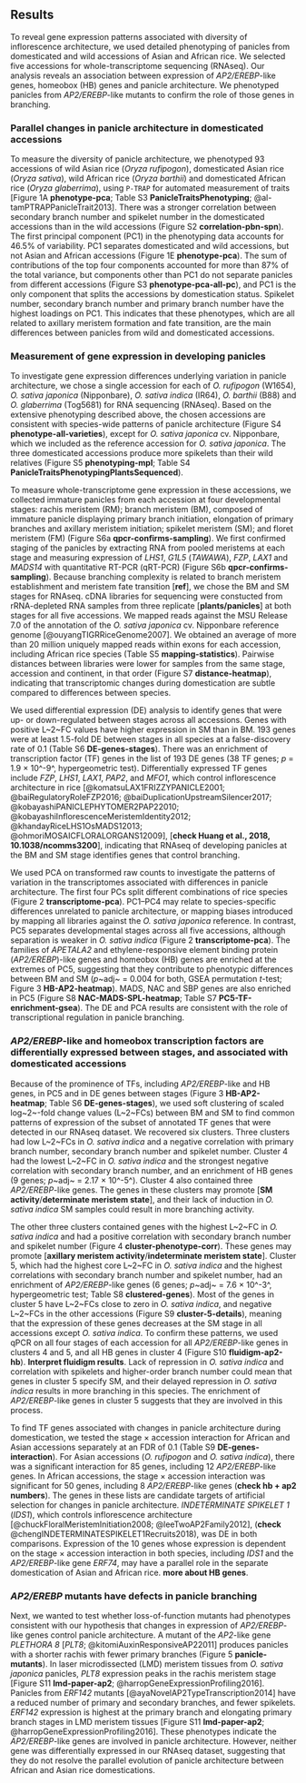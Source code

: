 ## Results

To reveal gene expression patterns associated with diversity of inflorescence architecture, we used detailed phenotyping of panicles from domesticated and wild accessions of Asian and African rice. We selected five accessions for whole-transcriptome sequencing (RNAseq). Our analysis reveals an association between expression of *AP2/EREBP*-like genes, homeobox (HB) genes and panicle architecture. We phenotyped panicles from *AP2/EREBP*-like mutants to confirm the role of those genes in branching.

### Parallel changes in panicle architecture in domesticated accessions

To measure the diversity of panicle architecture, we phenotyped 93 accessions of wild Asian rice (*Oryza rufipogon*), domesticated Asian rice (*Oryza sativa*), wild African rice (*Oryza barthii*) and domesticated African rice (*Oryza glaberrima*), using `P-TRAP` for automated measurement of traits [Figure 1A **phenotype-pca**; Table S3 **PanicleTraitsPhenotyping**; @al-tamPTRAPPanicleTrait2013].
There was a stronger correlation between secondary branch number and spikelet number in the domesticated accessions than in the wild accessions (Figure S2 **correlation-pbn-spn**).
The first principal component (PC1) in the phenotyping data accounts for 46.5% of variability.
PC1 separates domesticated and wild accessions, but not Asian and African accessions (Figure 1E **phenotype-pca**).
The sum of contributions of the top four components accounted for more than 87% of the total variance, but components other than PC1 do not separate panicles from different accessions (Figure S3 **phenotype-pca-all-pc**), and PC1 is the only component that splits the accessions by domestication status.
Spikelet number, secondary branch number and primary branch number have the highest loadings on PC1.
This indicates that these phenotypes, which are all related to axillary meristem formation and fate transition, are the main differences between panicles from wild and domesticated accessions.

### Measurement of gene expression in developing panicles

To investigate gene expression differences underlying variation in panicle architecture, we chose a single accession for each of *O. rufipogon* (W1654), *O. sativa japonica* (Nipponbare), *O. sativa indica* (IR64), *O. barthii* (B88) and *O. glaberrima* (Tog5681) for RNA sequencing (RNAseq).
Based on the extensive phenotyping described above, the chosen accessions are consistent with species-wide patterns of panicle architecture (Figure S4 **phenotype-all-varieties**), except for *O. sativa japonica* cv. Nipponbare, which we included as the reference accession for *O. sativa japonica*.
The three domesticated accessions produce more spikelets than their wild relatives (Figure S5 **phenotyping-mpl**; Table S4 **PanicleTraitsPhenotypingPlantsSequenced**).

To measure whole-transcriptome gene expression in these accessions, we collected immature panicles from each accession at four developmental stages: rachis meristem (RM); branch meristem (BM), composed of immature panicle displaying primary branch initiation, elongation of primary branches and axillary meristem initiation; spikelet meristem (SM); and floret meristem (FM) (Figure S6a **qpcr-confirms-sampling**).
We first confirmed staging of the panicles by extracting RNA from pooled meristems at each stage and measuring expression of *LHS1*, *G1L5* (*TAWAWA*), *FZP*, *LAX1* and *MADS14* with quantitative RT-PCR (qRT-PCR) (Figure S6b **qpcr-confirms-sampling**).
Because branching complexity is related to branch meristem establishment and meristem fate transition [**ref**], we chose the BM and SM stages for RNAseq.
cDNA libraries for sequencing were constucted from rRNA-depleted RNA samples from three replicate [**plants/panicles**] at both stages for all five accessions.
We mapped reads against the MSU Release 7.0 of the annotation of the *O. sativa japonica* cv. Nipponbare reference genome [@ouyangTIGRRiceGenome2007].
We obtained an average of more than 20 million uniquely mapped reads within exons for each accession, including African rice species (Table S5 **mapping-statistics**).
Pairwise distances between libraries were lower for samples from the same stage, accession and continent, in that order (Figure S7 **distance-heatmap**), indicating that transcriptomic changes during domestication are subtle compared to differences between species.

We used differential expression (DE) analysis to identify genes that were up- or down-regulated between stages across all accessions.
Genes with positive L~2~FC values have higher expression in SM than in BM.
193 genes were at least 1.5-fold DE between stages in all species at a false-discovery rate of 0.1 (Table S6 **DE-genes-stages**).
There was an enrichment of transcription factor (TF) genes in the list of 193 DE genes (38 TF genes; *p* = 1.9 × 10^-9^, hypergeometric test).
Differentially expressed TF genes include *FZP*, *LHS1*, *LAX1*, *PAP2*, and *MFO1*, which control inflorescence architecture in rice [@komatsuLAX1FRIZZYPANICLE2001; @baiRegulatoryRoleFZP2016; @baiDuplicationUpstreamSilencer2017; @kobayashiPANICLEPHYTOMER2PAP22010; @kobayashiInflorescenceMeristemIdentity2012; @khandayRiceLHS1OsMADS12013; @ohmoriMOSAICFLORALORGANS12009], [**check Huang et al., 2018, 10.1038/ncomms3200**], indicating that RNAseq of developing panicles at the BM and SM stage identifies genes that control branching.

We used PCA on transformed raw counts to investigate the patterns of variation in the transcriptomes associated with differences in panicle architecture. 
The first four PCs split different combinations of rice species (Figure 2 **transcriptome-pca**).
PC1–PC4 may relate to species-specific differences unrelated to panicle architecture, or mapping biases introduced by mapping all libraries against the *O. sativa japonica* reference.
In contrast, PC5 separates developmental stages across all five accessions, although separation is weaker in *O. sativa indica* (Figure 2 **transcriptome-pca**).
The families of *APETALA2* and ethylene-responsive element binding protein (*AP2/EREBP*)-like genes and homeobox (HB) genes are enriched at the extremes of PC5, suggesting that they contribute to phenotypic differences between BM and SM (*p*~adj~ = 0.004 for both, GSEA permutation *t*-test; Figure 3 **HB-AP2-heatmap**).
MADS, NAC and SBP genes are also enriched in PC5 (Figure S8 **NAC-MADS-SPL-heatmap**; Table S7 **PC5-TF-enrichment-gsea**).
The DE and PCA results are consistent with the role of transcriptional regulation in panicle branching.


### *AP2/EREBP*-like and homeobox transcription factors are differentially expressed between stages, and associated with domesticated accessions

Because of the prominence of TFs, including *AP2/EREBP*-like and HB genes, in PC5 and in DE genes between stages (Figure 3 **HB-AP2-heatmap**; Table S6 **DE-genes-stages**), we used soft clustering of scaled log~2~-fold change values (L~2~FCs) between BM and SM to find common patterns of expression of the subset of annotated TF genes that were detected in our RNAseq dataset.
We recovered six clusters.
Three clusters had low L~2~FCs in *O. sativa indica* and a negative correlation with primary branch number, secondary branch number and spikelet number.
Cluster 4 had the lowest L~2~FC in *O. sativa indica* and the strongest negative correlation with secondary branch number, and an enrichment of HB genes (9 genes; *p*~adj~ = 2.17 × 10^-5^).
Cluster 4 also contained three *AP2/EREBP*-like genes.
The genes in these clusters may promote [**SM activity**/**determinate meristem state**], and their lack of induction in *O. sativa indica* SM samples could result in more branching activity.

The other three clusters contained genes with the highest L~2~FC in *O. sativa indica* and had a positive correlation with secondary branch number and spikelet number (Figure 4 **cluster-phenotype-corr**).
These genes may promote [**axillary meristem activity**/**indeterminate meristem state**]. 
Cluster 5, which had the highest core L~2~FC in *O. sativa indica* and the highest correlations with secondary branch number and spikelet number, had an enrichment of *AP2/EREBP*-like genes (6 genes; *p*~adj~ = 7.6 × 10^-3^, hypergeometric test; Table S8 **clustered-genes**).
Most of the genes in cluster 5 have L~2~FCs close to zero in *O. sativa indica*, and negative L~2~FCs in the other accessions (Figure S9 **cluster-5-details**), meaning that the expression of these genes decreases at the SM stage in all accessions except *O. sativa indica*.
To confirm these patterns, we used qPCR on all four stages of each accession for all *AP2/EREBP*-like genes in clusters 4 and 5, and all HB genes in cluster 4 (Figure S10 **fluidigm-ap2-hb**).
**Interpret fluidigm results**.
Lack of repression in *O. sativa indica* and correlation with spikelets and higher-order branch number could mean that genes in cluster 5 specify SM, and their delayed repression in *O. sativa indica* results in more branching in this species.
The enrichment of *AP2/EREBP*-like genes in cluster 5 suggests that they are involved in this process.

To find TF genes associated with changes in panicle architecture during domestication, we tested the stage × accession interaction for African and Asian accessions separately at an FDR of 0.1 (Table S9 **DE-genes-interaction**).
For Asian accessions (*O. rufipogon* and *O. sativa indica*), there was a significant interaction for 85 genes, including 12 *AP2/EREBP*-like genes.
In African accessions, the stage × accession interaction was significant for 50 genes, including 8 *AP2/EREBP*-like genes (**check hb + ap2 numbers**).
The genes in these lists are candidate targets of artificial selection for changes in panicle architecture.
*INDETERMINATE SPIKELET 1* (*IDS1*), which controls inflorescence architecture [@chuckFloralMeristemInitiation2008; @leeTwoAP2Family2012], (**check** @chengINDETERMINATESPIKELET1Recruits2018), was DE in both comparisons.
Expression of the 10 genes whose expression is dependent on the stage × accession interaction in both species, including *IDS1* and the *AP2/EREBP*-like gene *ERF74*, may have a parallel role in the separate domestication of Asian and African rice.
**more about HB genes**.

### *AP2/EREBP* mutants have defects in panicle branching

Next, we wanted to test whether loss-of-function mutants had phenotypes consistent with our hypothesis that changes in expression of *AP2/EREBP*-like genes control panicle architecture.
A mutant of the *AP2*-like gene *PLETHORA 8* [*PLT8*; @kitomiAuxinResponsiveAP22011] produces panicles with a shorter rachis with fewer primary branches (Figure 5 **panicle-mutants**).
In laser microdissected (LMD) meristem tissues from *O. sativa japonica* panicles, *PLT8* expression peaks in the rachis meristem stage [Figure S11 **lmd-paper-ap2**; @harropGeneExpressionProfiling2016].
Panicles from *ERF142* mutants [@ayaNovelAP2TypeTranscription2014] have a reduced number of primary and secondary branches, and fewer spikelets.
*ERF142* expression is highest at the primary branch and elongating primary branch stages in LMD meristem tissues [Figure S11 **lmd-paper-ap2**; @harropGeneExpressionProfiling2016].
These phenotypes indicate the *AP2/EREBP*-like genes are involved in panicle architecture.
However, neither gene was differentially expressed in our RNAseq dataset, suggesting that they do not resolve the parallel evolution of panicle architecture between African and Asian rice domestications.
